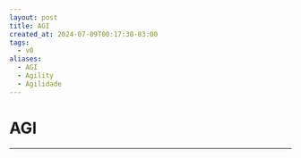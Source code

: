 ```yaml
---
layout: post
title: AGI
created_at: 2024-07-09T00:17:30-03:00
tags:
  - v0
aliases:
  - AGI
  - Agility
  - Agilidade
---
```

# AGI
---

